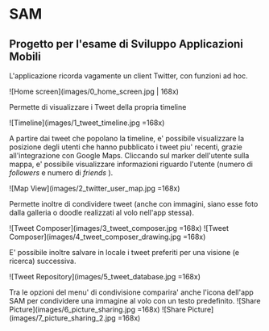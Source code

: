 
# SAM

## Progetto per l'esame di Sviluppo Applicazioni Mobili

L'applicazione ricorda vagamente un client Twitter, con funzioni ad hoc.

![Home screen](images/0_home_screen.jpg | 168x)

Permette di visualizzare i Tweet della propria timeline

![Timeline](images/1_tweet_timeline.jpg =168x)


A partire dai tweet che popolano la timeline, e' possibile visualizzare la posizione degli utenti che hanno pubblicato i tweet piu' recenti, grazie all'integrazione con Google Maps. Cliccando sul marker dell'utente sulla mappa, e' possibile visualizzare informazioni riguardo l'utente (numero di _followers_ e numero di _friends_ ).

![Map View](images/2_twitter_user_map.jpg =168x)

Permette inoltre di condividere tweet (anche con immagini, siano esse foto dalla galleria o doodle realizzati al volo nell'app stessa).

![Tweet Composer](images/3_tweet_composer.jpg =168x)   ![Tweet Composer](images/4_tweet_composer_drawing.jpg =168x)

E' possibile inoltre salvare in locale i tweet preferiti per una visione (e ricerca) successiva.

 ![Tweet Repository](images/5_tweet_database.jpg =168x)

Tra le opzioni del menu' di condivisione comparira' anche l'icona dell'app SAM per condividere una immagine al volo con un testo predefinito.
![Share Picture](images/6_picture_sharing.jpg =168x) ![Share Picture](images/7_picture_sharing_2.jpg =168x)